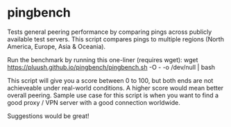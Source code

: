 # pingbench
Tests general peering performance by comparing pings across publicly available test servers.
This script compares pings to multiple regions (North America, Europe, Asia & Oceania).

Run the benchmark by running this one-liner (requires wget):
wget https://pluush.github.io/pingbench/pingbench.sh -O - -o /dev/null | bash

This script will give you a score between 0 to 100, but both ends are not achieveable under real-world conditions.
A higher score would mean better overall peering. Sample use case for this script is when you want to find a good proxy / VPN server with a good connection worldwide.

Suggestions would be great!
